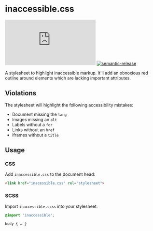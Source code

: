 # inaccessible.css

![NPM Version 1.2.0](https://img.shields.io/npm/v/inaccessible.css?style=for-the-badge)
[![semantic-release](https://img.shields.io/badge/%20%20%F0%9F%93%A6%F0%9F%9A%80-semantic--release-e10079.svg?style=for-the-badge)](https://github.com/semantic-release/semantic-release)

A stylesheet to highlight inaccessible markup. It'll add an obnoxious red outline around elements which are lacking important attributes.

## Violations
The stylesheet will highlight the following accessibility mistakes:

- Document missing the `lang`
- Images missing an `alt`
- Labels without a `for`
- Links without an `href`
- iframes without a `title`

## Usage
### CSS
Add `inaccessible.css` to the document head:

```html
<link href="inacessible.css" rel="stylesheet">
```

### SCSS
Import `inaccessible.scss` into your stylesheet:

```scss
@import 'inaccessible';

body { … }
```
